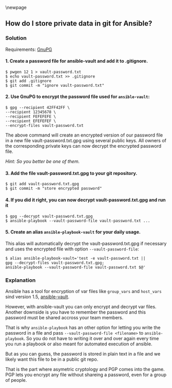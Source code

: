 \newpage

## How do I store private data in git for Ansible?

### Solution

Requirements: [GnuPG](https://www.gnupg.org)

#### 1. Create a password file for ansible-vault and add it to .gitignore.

~~~
$ pwgen 12 1 > vault-password.txt
$ echo vault-password.txt >> .gitignore
$ git add .gitignore
$ git commit -m "ignore vault-password.txt"
~~~

#### 2. Use GnuPG to encrypt the password file used for `ansible-vault`:

~~~
$ gpg --recipient 42FF42FF \
--recipient 12345678 \
--recipient FEFEFEFE \
--recipient EFEFEFEF \
--encrypt-files vault-password.txt
~~~

The above command will create an encrypted version of our password file in a new file vault-password.txt.gpg using several public keys. All owners of the corresponding private keys can now decrypt the encrypted password file.

*Hint: So you better be one of them.*

#### 3. Add the file vault-password.txt.gpg to your git repository.

~~~
$ git add vault-password.txt.gpg
$ git commit -m "store encrypted password"
~~~

#### 4. If you did it right, you can now decrypt vault-password.txt.gpg and run it

~~~
$ gpg --decrypt vault-password.txt.gpg
$ ansible-playbook --vault-password-file vault-password.txt ...
~~~

#### 5. Create an alias `ansible-playbook-vault` for your daily usage.

This alias will automatically decrypt the vault-password.txt.gpg if necessary and uses the encrypted file with option `--vault-password-file`:

~~~
$ alias ansible-playbook-vault='test -e vault-password.txt || 
gpg --decrypt-files vault-password.txt.gpg;
ansible-playbook --vault-password-file vault-password.txt $@'
~~~

### Explanation

Ansible has a tool for encryption of var files like `group_vars` and `host_vars` sind version 1.5, [ansible-vault](http://docs.ansible.com/playbooks_vault.html).

However, with ansible-vault you can only encrypt and decrypt var files. Another downside is you have to remember the password and this password must be shared accross your team members.

That is why `ansible-playbook` has an other option for letting you write the password in a file and pass `--vault-password-file <filename>` to `ansible-playbook`. So you do not have to writing it over and over again every time you run a playbook or also meant for automated execution of ansible.

But as you can guess, the password is stored in plain text in a file and we likely want this file to be in a public git repo.

That is the part where asymetric cryptology and PGP comes into the game. PGP lets you encrypt any file without shareing a password, even for a group of people.
